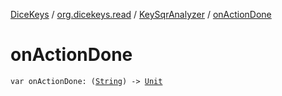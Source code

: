[DiceKeys](../../index.md) / [org.dicekeys.read](../index.md) / [KeySqrAnalyzer](index.md) / [onActionDone](./on-action-done.md)

# onActionDone

`var onActionDone: (`[`String`](https://kotlinlang.org/api/latest/jvm/stdlib/kotlin/-string/index.html)`) -> `[`Unit`](https://kotlinlang.org/api/latest/jvm/stdlib/kotlin/-unit/index.html)